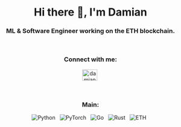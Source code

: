 <h1 align="center">Hi there 👋, I'm Damian</h1>
<h3 align="center">ML & Software Engineer working on the ETH blockchain.</h3>

<br>

<h3 align="center">Connect with me:</h3>
<p align="center">
  <a href="https://linkedin.com/in/damian-dudzicz" target="_blank"><img align="center" src="https://raw.githubusercontent.com/rahuldkjain/github-profile-readme-generator/master/src/images/icons/Social/linked-in-alt.svg" alt="damian-dudzicz" height="30" width="40" /></a>&nbsp;
</p>

<br>

<h3 align='center'>Main:</h3>
<p align='center'>
  <a target="_blank">
    <img src="https://img.shields.io/badge/Python-FFD43B?style=for-the-badge&logo=python&logoColor=darkgreen" alt="Python">
  </a>&nbsp;
  <a target="_blank">
    <img src="https://img.shields.io/badge/PyTorch-EE4C2C?style=for-the-badge&logo=pytorch&logoColor=white" alt="PyTorch">
  </a>&nbsp;
  <a target="_blank">
    <img src="https://img.shields.io/badge/Go-00ADD8?style=for-the-badge&logo=go&logoColor=white" alt="Go">
  </a>&nbsp;
  <a target="_blank">
    <img src="https://img.shields.io/badge/Rust-000000?style=for-the-badge&logo=rust&logoColor=white" alt="Rust">
  </a>&nbsp;
  <a target="_blank">
    <img src="https://img.shields.io/badge/Ethereum-3C3C3D?style=for-the-badge&logo=Ethereum&logoColor=white" alt="ETH">
  </a>&nbsp;
</p>

<br>
